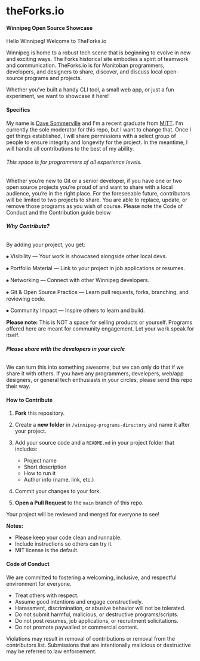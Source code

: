 # theForks.io

#### Winnipeg Open Source Showcase

Hello Winnipeg!
Welcome to TheForks.io

Winnipeg is home to a robust tech scene that is beginning to evolve in new and exciting ways. The Forks historical site embodies a spirit of teamwork and communication. TheForks.io is for Manitoban programmers, developers, and designers to share, discover, and discuss local open-source programs and projects.

Whether you’ve built a handy CLI tool, a small web app, or just a fun experiment, we want to showcase it here!

#### Specifics

My name is [Dave Sommerville](https://ds-code.ca) and I'm a recent graduate from [MITT](https://mitt.ca). I'm currently the sole moderator for this repo, but I want to change that. Once I get things established, I will share permissions with a select group of people to ensure integrity and longevity for the project. In the meantime, I will handle all contributions to the best of my ability. 







###### This space is for programmers of all experience levels.



Whether you’re new to Git or a senior developer, if you have one or two open source projects you’re proud of and want to share with a local audience, you’re in the right place. For the foreseeable future, contributors will be limited to two projects to share. You are able to replace, update, or remove those programs as you wish of course. Please note the Code of Conduct and the Contribution guide below 

###### **Why Contribute?**

By adding your project, you get:

⦁	Visibility — Your work is showcased alongside other local devs.

⦁	Portfolio Material — Link to your project in job applications or resumes.

⦁	Networking — Connect with other Winnipeg developers.

⦁	Git \& Open Source Practice — Learn pull requests, forks, branching, and reviewing code.

⦁	Community Impact — Inspire others to learn and build.



**Please note:** This is NOT a space for selling products or yourself. Programs offered here are meant for community engagement. Let your work speak for itself. 



###### **Please share with the developers in your circle**

We can turn this into something awesome, but we can only do that if we share it with others. If you have any programmers, developers, web/app designers, or general tech enthusiasts in your circles, please send this repo their way. 



#### How to Contribute

1. **Fork** this repository.
2. Create a **new folder** in `/winnipeg-programs-directory` and name it after your project.
3. Add your source code and a `README.md` in your project folder that includes:

   * Project name
   * Short description
   * How to run it
   * Author info (name, link, etc.)

4. Commit your changes to your fork.
5. **Open a Pull Request** to the `main` branch of this repo.

Your project will be reviewed and merged for everyone to see!

**Notes:**

* Please keep your code clean and runnable.
* Include instructions so others can try it.
* MIT license is the default.





#### Code of Conduct

We are committed to fostering a welcoming, inclusive, and respectful environment for everyone.

* Treat others with respect.
* Assume good intentions and engage constructively.
* Harassment, discrimination, or abusive behavior will not be tolerated.
* Do not submit harmful, malicious, or destructive programs/scripts.
* Do not post resumes, job applications, or recruitment solicitations.
* Do not promote paywalled or commercial content.



Violations may result in removal of contributions or removal from the contributors list. Submissions that are intentionally malicious or destructive may be referred to law enforcement.


